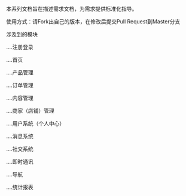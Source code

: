 本系列文档旨在描述需求文档，为需求提供标准化指导。


使用方式：请Fork出自己的版本，在修改后提交Pull Request到Master分支


涉及到的模块

....注册登录

....首页

....产品管理

....订单管理

....内容管理

....商家（店铺）管理

....用户系统（个人中心）

....消息系统

....社交系统

....即时通讯

....导航

....统计报表
